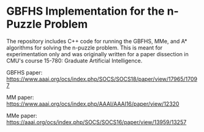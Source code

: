 # GBFHS Implementation for the n-Puzzle Problem

The repository includes C++ code for running the GBFHS, MMe, and A* algorithms for solving the n-puzzle problem. This is meant for experimentation only and was originally written for a paper dissection in CMU's course 15-780: Graduate Artificial Intelligence. 

GBFHS paper: https://www.aaai.org/ocs/index.php/SOCS/SOCS18/paper/view/17965/17097

MM paper: https://www.aaai.org/ocs/index.php/AAAI/AAAI16/paper/view/12320

MMe paper: https://aaai.org/ocs/index.php/SOCS/SOCS16/paper/view/13959/13257
